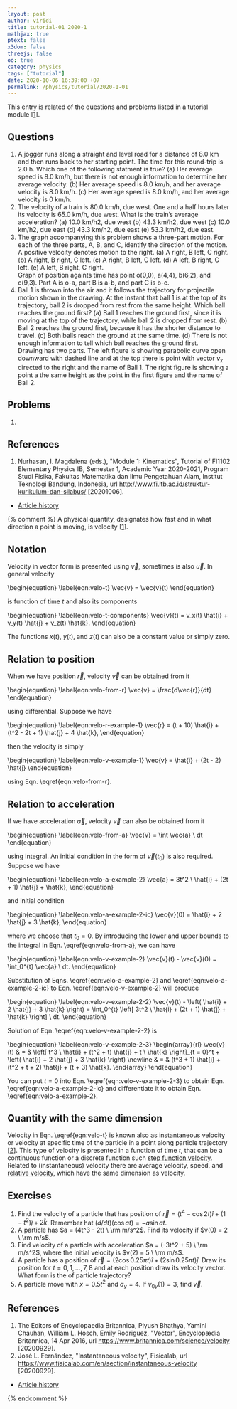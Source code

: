 ```yaml
---
layout: post
author: viridi
title: tutorial-01 2020-1
mathjax: true
ptext: false
x3dom: false
threejs: false
oo: true
category: physics
tags: ["tutorial"]
date: 2020-10-06 16:39:00 +07
permalink: /physics/tutorial/2020-1-01
---
```

This entry is related of the questions and problems listed in a tutorial module [[1](#ref1)].

## Questions
1. A jogger runs along a straight and level road for a distance of 8.0 km and then runs back to her starting point. The time for this round-trip is 2.0 h. Which one of the following statment is true? (a) Her average speed is 8.0 km/h, but there is not enough information to determine her average velocity. (b) Her average speed is 8.0 km/h, and her average velocity is 8.0 km/h. (c) Her average speed is 8.0 km/h, and her average velocity is 0 km/h.
2. The velocity of a train is 80.0 km/h, due west. One and a half hours later its velocity is 65.0 km/h, due west. What is the train’s average acceleration? (a) 10.0 km/h2, due west (b) 43.3 km/h2, due west (c) 10.0 km/h2, due east (d) 43.3 km/h2, due east (e) 53.3 km/h2, due east.
3. The graph accompanying this problem shows a three-part motion. For each of the three parts, A, B, and C, identify the direction of the motion. A positive velocity denotes motion to the right. (a) A right, B left, C right. (b) A right, B right, C left. (c) A right, B left, C left. (d) A left, B right, C left. (e) A left, B right, C right. <br/>Graph of position againts time has point o(0,0), a(4,4), b(6,2), and c(9,3). Part A is o-a, part B is a-b, and part C is b-c.
4. Ball 1 is thrown into the air and it follows the trajectory for projectile motion shown in the drawing. At the instant that ball 1 is at the top of its trajectory, ball 2 is dropped from rest from the same height. Which ball reaches the ground first? (a) Ball 1 reaches the ground first, since it is moving at the top of the trajectory, while ball 2 is dropped from rest. (b) Ball 2 reaches the ground first, because it has the shorter distance to travel. (c) Both balls reach the ground at the same time. (d) There is not enough information to tell which ball reaches the ground first. <br/>Drawing has two parts. The left figure is showing parabolic curve open downward with dashed line and at the top there is point with vector $v_x$ directed to the right and the name of Ball 1. The right figure is showing a point a the same height as the point in the first figure and the name of Ball 2.


## Problems
1.

## References
1. <a name="ref1"></a>Nurhasan, I. Magdalena (eds.), "Module 1: Kinematics", Tutorial of FI1102 Elementary Physics IB, Semester 1, Academic Year 2020-2021, Program Studi Fisika, Fakultas Matematika dan Ilmu Pengetahuan Alam, Institut Teknologi Bandung, Indonesia, url <http://www.fi.itb.ac.id/struktur-kurikulum-dan-silabus/> [20201006].

+ [Article history](https://github.com/butiran/butiran.github.io/commits/master/_posts/phys/tutorial/2020-10-06-tutorial-01-2020-1.md)

{% comment %}
A physical quantity, designates how fast and in what direction a point is moving, is velocity [[1](#ref1)].


## Notation
Velocity in vector form is presented using $\vec{v}$, sometimes is also $\vec{u}$. In general velocity

\begin{equation}
\label{eqn:velo-t}
\vec{v} = \vec{v}(t)
\end{equation}

is function of time $t$ and also its components

\begin{equation}
\label{eqn:velo-t-components}
\vec{v}(t) = v_x(t) \hat{i} + v_y(t) \hat{j} + v_z(t) \hat{k}.
\end{equation}

The functions $x(t)$, $y(t)$, and $z(t)$ can also be a constant value or simply zero.


## Relation to position
When we have position $\vec{r}$, velocity $\vec{v}$ can be obtained from it

\begin{equation}
\label{eqn:velo-from-r}
\vec{v} = \frac{d\vec{r}}{dt}
\end{equation}

using differential. Suppose we have

\begin{equation}
\label{eqn:velo-r-example-1}
\vec{r} = (t + 10) \hat{i} + (t^2 - 2t + 1) \hat{j} + 4 \hat{k},
\end{equation}

then the velocity is simply

\begin{equation}
\label{eqn:velo-v-example-1}
\vec{v} = \hat{i} + (2t - 2) \hat{j}
\end{equation}

using Eqn. \eqref{eqn:velo-from-r}.


## Relation to acceleration
If we have acceleration $\vec{a}$, velocity $\vec{v}$ can also be obtained from it

\begin{equation}
\label{eqn:velo-from-a}
\vec{v} = \int \vec{a} \ dt
\end{equation}

using integral. An initial condition in the form of $\vec{v}(t_0)$ is also required. Suppose we have

\begin{equation}
\label{eqn:velo-a-example-2}
\vec{a} = 3t^2 \ \hat{i} + (2t + 1) \hat{j} + \hat{k},
\end{equation}

and initial condition

\begin{equation}
\label{eqn:velo-a-example-2-ic}
\vec{v}(0) = \hat{i} + 2 \hat{j} + 3 \hat{k},
\end{equation}

where we choose that $t_0 = 0$. By introducing the lower and upper bounds to the integral in Eqn. \eqref{eqn:velo-from-a}, we can have

\begin{equation}
\label{eqn:velo-v-example-2}
\vec{v}(t) - \vec{v}(0) = \int_0^{t} \vec{a} \ dt.
\end{equation}

Substitution of Eqns. \eqref{eqn:velo-a-example-2} and \eqref{eqn:velo-a-example-2-ic} to Eqn. \eqref{eqn:velo-v-example-2} will produce

\begin{equation}
\label{eqn:velo-v-example-2-2}
\vec{v}(t) - \left( \hat{i} + 2 \hat{j} + 3 \hat{k} \right) = \int_0^{t} \left[ 3t^2 \ \hat{i} + (2t + 1) \hat{j} + \hat{k} \right] \ dt.
\end{equation}

Solution of Eqn. \eqref{eqn:velo-v-example-2-2} is

\begin{equation}
\label{eqn:velo-v-example-2-3}
\begin{array}{rl}
\vec{v}(t) & = & \left[ t^3 \ \hat{i} + (t^2 + t) \hat{j} + t \ \hat{k} \right]_{t = 0}^t +
\left( \hat{i} + 2 \hat{j} + 3 \hat{k} \right) \newline
& = & (t^3 + 1) \hat{i} + (t^2 + t + 2) \hat{j} + (t + 3) \hat{k}.
\end{array}
\end{equation}

You can put $t = 0$ into Eqn. \eqref{eqn:velo-v-example-2-3} to obtain Eqn. \eqref{eqn:velo-a-example-2-ic} and differentiate it to obtain Eqn. \eqref{eqn:velo-a-example-2}.


## Quantity with the same dimension
Velocity in Eqn. \eqref{eqn:velo-t} is known also as instantaneous velocity or velocity at specific time of the particle in a point along particle trajectory [[2](#ref2)]. This type of velocity is presented in a function of time $t$, that can be a continuous function or a discrete function such [step function velocity](step-function-velocity). Related to (instantaneous) velocity there are average velocity, speed, and [relative velocity](relative-velocity), which have the same dimension as velocity.


## Exercises
1. Find the velocity of a particle that has position of $\vec{r} = (t^4 - \cos 2t) \hat{i} + (1 - t^2) \hat{j} + 2 \hat{k}$. Remember hat $(d/dt)(\cos at) = - a\sin at$.
2. A particle has $a = (4t^3 - 2t) \ \rm m/s^2$. Find its velocity if $v(0) = 2 \ \rm m/s$.
3. Find velocity of a particle with acceleration $a = (-3t^2 + 5) \ \rm m/s^2$, where the initial velocity is $v(2) = 5 \ \rm m/s$.
4. A particle has a position of $\vec{r} = (2 \cos 0.25\pi t) \hat{i} + (2 \sin 0.25\pi t) \hat{j}$. Draw its position for $t = 0, 1, \dots, 7, 8$ and at each position draw its velocity vector. What form is the of particle trajectory?
5. A particle move with $x = 0.5 t^2$ and $a_y = 4$. If $v_{0y}(1) = 3$, find $\vec{v}$. 


## References
1. <a name="ref1"></a>The Editors of Encyclopaedia Britannica, Piyush Bhathya, Yamini Chauhan, William L. Hosch, Emily Rodriguez, "Vector", Encyclopædia Britannica, 14 Apr 2016, url <https://www.britannica.com/science/velocity> [20200929].
2. <a name="ref1"></a>José L. Fernández, "Instantaneous velocity", Fisicalab, url <https://www.fisicalab.com/en/section/instantaneous-velocity>
[20200929].

+ [Article history](https://github.com/butiran/butiran.github.io/commits/master/_posts/phys/tutorial/2020-10-06-tutorial-01-2020-1.md)

{% endcomment %}
